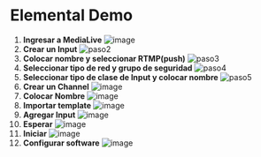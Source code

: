 # Elemental Demo

1. **Ingresar a MediaLive**
![image](https://github.com/lvaldivia/elementaldemo/assets/3209183/56876437-354d-417c-a68d-c0a01a7675ae)
2. **Crear un Input**
   ![paso2](https://github.com/lvaldivia/elementaldemo/assets/3209183/b83d5bb3-ce61-4466-b398-6ef3b0f4a44e)
3. **Colocar nombre y seleccionar RTMP(push)**
![paso3](https://github.com/lvaldivia/elementaldemo/assets/3209183/b59504f5-6ee4-4933-a0b3-5e1f844d74e3)
4. **Seleccionar tipo de red y grupo de seguridad**
![paso4](https://github.com/lvaldivia/elementaldemo/assets/3209183/319495b7-b18f-48ad-a58b-07055815b825)
5. **Seleccionar tipo de clase de Input y colocar nombre**
![paso5](https://github.com/lvaldivia/elementaldemo/assets/3209183/8c7a8c4b-0047-4c52-a12c-fe45f9076a45)
6. **Crear un Channel**
   ![image](https://github.com/lvaldivia/elementaldemo/assets/3209183/6fda06f1-8631-4006-affa-1978669f21e1)
7. **Colocar Nombre**
   ![image](https://github.com/lvaldivia/elementaldemo/assets/3209183/677c579a-6dac-42a8-b7fd-56960f0bbc8f)
8. **Importar template**
![image](https://github.com/lvaldivia/elementaldemo/assets/3209183/6e53aeeb-c370-449c-af1d-d1cba907e27d)
9. **Agregar Input**
![image](https://github.com/lvaldivia/elementaldemo/assets/3209183/ddebb715-0752-405d-8061-420d9b6eec7c)
10. **Esperar**
![image](https://github.com/lvaldivia/elementaldemo/assets/3209183/e6773471-d4c8-406b-bcc0-8a4138948942)
11. **Iniciar**
![image](https://github.com/lvaldivia/elementaldemo/assets/3209183/fbbb0e91-3b87-497e-b225-af0dacb007ec)
12. **Configurar software**
![image](https://github.com/lvaldivia/elementaldemo/assets/3209183/f5dbd924-9eac-4724-b23e-2f81a4b811bc)

 






